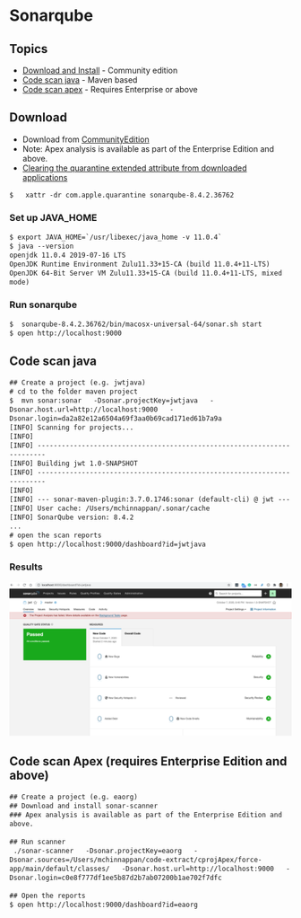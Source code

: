 # Sonarqube 

## Topics

- [Download and Install](#install) - Community edition
- [Code scan java](#java) - Maven based
- [Code scan apex](#apex) - Requires Enterprise or above


<a name="install"></a>
## Download
- Download from [CommunityEdition](https://www.sonarqube.org/downloads/)
- Note: Apex analysis is available as part of the Enterprise Edition and above.
- [Clearing the quarantine extended attribute from downloaded applications](https://community.sonarsource.com/t/sonar-cannot-start-once-updated-to-macos-catalina-error-as-wrapper-cannot-be-opened-because-the-developer-cannot-be-verified/16439/2)
```
$   xattr -dr com.apple.quarantine sonarqube-8.4.2.36762

```

### Set up JAVA_HOME
```
$ export JAVA_HOME=`/usr/libexec/java_home -v 11.0.4`
$ java --version
openjdk 11.0.4 2019-07-16 LTS
OpenJDK Runtime Environment Zulu11.33+15-CA (build 11.0.4+11-LTS)
OpenJDK 64-Bit Server VM Zulu11.33+15-CA (build 11.0.4+11-LTS, mixed mode)
```


### Run sonarqube 
```
$  sonarqube-8.4.2.36762/bin/macosx-universal-64/sonar.sh start
$ open http://localhost:9000
```


<a name='java'></a>
## Code scan java
```
## Create a project (e.g. jwtjava)
# cd to the folder maven project
$  mvn sonar:sonar   -Dsonar.projectKey=jwtjava   -Dsonar.host.url=http://localhost:9000   -Dsonar.login=da2a82e12a6504a69f3aa0b69cad171ed61b7a9a
[INFO] Scanning for projects...
[INFO]                                                                         
[INFO] ------------------------------------------------------------------------
[INFO] Building jwt 1.0-SNAPSHOT
[INFO] ------------------------------------------------------------------------
[INFO] 
[INFO] --- sonar-maven-plugin:3.7.0.1746:sonar (default-cli) @ jwt ---
[INFO] User cache: /Users/mchinnappan/.sonar/cache
[INFO] SonarQube version: 8.4.2
...
# open the scan reports
$ open http://localhost:9000/dashboard?id=jwtjava

```
### Results
![jwt java results](img/sonar-java-results.png)


<a name='apex'></a>
## Code scan Apex (requires Enterprise Edition and above)

```
## Create a project (e.g. eaorg)
## Download and install sonar-scanner
### Apex analysis is available as part of the Enterprise Edition and above.

## Run scanner
 ./sonar-scanner   -Dsonar.projectKey=eaorg   -Dsonar.sources=/Users/mchinnappan/code-extract/cprojApex/force-app/main/default/classes/   -Dsonar.host.url=http://localhost:9000   -Dsonar.login=c0e8f777df1ee5b87d2b7ab07200b1ae702f7dfc

## Open the reports
$ open http://localhost:9000/dashboard?id=eaorg
```


